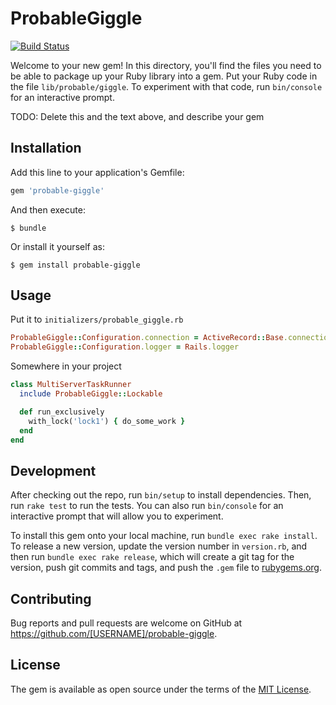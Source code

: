 # ProbableGiggle

[![Build Status](https://travis-ci.org/bookmate/probable-giggle.svg?branch=master)](https://travis-ci.org/bookmate/probable-giggle)

Welcome to your new gem! In this directory, you'll find the files you need to be able to package up your Ruby library into a gem. Put your Ruby code in the file `lib/probable/giggle`. To experiment with that code, run `bin/console` for an interactive prompt.

TODO: Delete this and the text above, and describe your gem

## Installation

Add this line to your application's Gemfile:

```ruby
gem 'probable-giggle'
```

And then execute:

    $ bundle

Or install it yourself as:

    $ gem install probable-giggle

## Usage

Put it to `initializers/probable_giggle.rb`


```ruby
ProbableGiggle::Configuration.connection = ActiveRecord::Base.connection
ProbableGiggle::Configuration.logger = Rails.logger
```

Somewhere in your project


```ruby
class MultiServerTaskRunner
  include ProbableGiggle::Lockable

  def run_exclusively
    with_lock('lock1') { do_some_work }
  end
end
```

## Development

After checking out the repo, run `bin/setup` to install dependencies. Then, run `rake test` to run the tests. You can also run `bin/console` for an interactive prompt that will allow you to experiment.

To install this gem onto your local machine, run `bundle exec rake install`. To release a new version, update the version number in `version.rb`, and then run `bundle exec rake release`, which will create a git tag for the version, push git commits and tags, and push the `.gem` file to [rubygems.org](https://rubygems.org).

## Contributing

Bug reports and pull requests are welcome on GitHub at https://github.com/[USERNAME]/probable-giggle.


## License

The gem is available as open source under the terms of the [MIT License](http://opensource.org/licenses/MIT).

